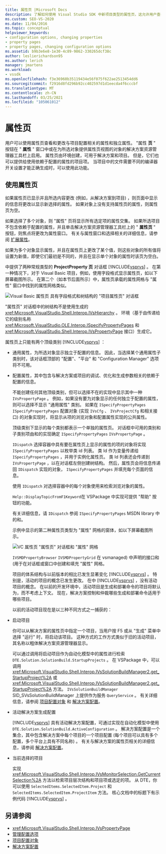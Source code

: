 ```yaml
---
title: 属性页 |Microsoft Docs
description: 了解如何使用 Visual Studio SDK 中新项目类型的属性页，这允许用户查看和更改项目属性。
ms.custom: SEO-VS-2020
ms.date: 11/04/2016
ms.topic: conceptual
helpviewer_keywords:
- configuration options, changing properties
- property pages
- property pages, changing configuration options
ms.assetid: b9b3e6e8-1e30-4c89-9862-330265dcf38c
author: leslierichardson95
ms.author: lerich
manager: jmartens
ms.workload:
- vssdk
ms.openlocfilehash: f3e36960b35119434e56f075f622ae2513454dd6
ms.sourcegitcommit: f2916d8fd296b92cc402597d1d1eecda4f6cccbf
ms.translationtype: MT
ms.contentlocale: zh-CN
ms.lasthandoff: 03/25/2021
ms.locfileid: "105061012"
---
```

# <a name="property-pages"></a>属性页
用户可以使用属性页查看和更改与项目配置相关的属性和独立属性。 "属性 **页** " 按钮在 " **属性** " 窗口中或在为所选对象提供属性页视图的对象的解决方案资源管理器工具栏上启用。 属性页由环境创建，可用于解决方案和项目。 但是，它们也可以提供给使用依赖于配置的属性的项目项。 当项目中的文件需要不同的编译器开关设置才能正确生成时，可以使用此功能。

## <a name="using-property-pages"></a>使用属性页
 如果属性页已显示并且所选内容更改 (例如，从解决方案到项目) ，则页面中显示的信息将更改以显示新选择的属性。 如果对象上没有支持属性页的属性，则属性页为空。

 如果选择了多个对象，则 "属性" 页将显示所有选定项的属性交集。 如果所选项目不包含依赖于配置的属性，并且单击解决方案资源管理器工具栏上的 " **属性页** " 按钮，则焦点将更改为属性窗口。 有关与属性窗口和选择相关的详细信息，请参阅 [扩展属性](../../extensibility/internals/extending-properties.md)。

 如果为多个对象显示属性，并且在属性页上更改了某个值，则这些对象的所有值将设置为新值，即使它们最初是不同的，并且在显示单个对象的属性时该页为空白。

 中提供了两种常规类型的 **ProjectProperty 页** 对话框 [!INCLUDE[vsprvs](../../code-quality/includes/vsprvs_md.md)] 。 在第一种情况下，对于 Visual Basic 项目，例如，使用字段格式显示属性页，如以下屏幕截图所示。 在第二个（如本节后面所示）中，属性页承载的属性网格与 "属性" 窗口中找到的属性网格类似。

 ![Visual Basic 属性页](../../extensibility/internals/media/vsvbproppages.gif "vsVBPropPages") 具有字段格式和树结构的 "项目属性页" 对话框

 "属性页" 对话框中的树结构不是使用生成的 <xref:Microsoft.VisualStudio.Shell.Interop.IVsHierarchy> 。 环境（基于由传递给它的级别名称 <xref:Microsoft.VisualStudio.OLE.Interop.ISpecifyPropertyPages> 和 <xref:Microsoft.VisualStudio.Shell.Interop.IVsPropertyPage> 接口）生成它。

 属性页上只能有两个顶级类别 [!INCLUDE[vsprvs](../../code-quality/includes/vsprvs_md.md)] ：

- 通用属性，为所选对象显示独立于配置的信息。 因此，当选择某个通用属性子类别时，该对话框顶部的 "配置"、"平台" 和 "Configuration Manager" 选项将不可用。

- 配置属性，其中包含与解决方案或项目的调试、优化和生成参数相关的依赖于配置的信息。

  不能创建任何其他顶级类别，但可以选择不在的实现中显示其中一种 `IVsPropertyPage` 。 例如，如果没有要为对象显示的任何独立于配置的属性，则可以选择不显示 "通用属性" 类别。 如果在 `ISpecifyPropertyPages` `ISpecifyPropertyPages` 配置对象 (实现 `IVsCfg` 、 `IVsProjectCfg` 和相关接口) 的对象实现时，将显示从项的浏览对象和配置属性实现的公共属性。

  顶级类别下显示的每个类别都表示一个单独的属性页。 对话框中可用的类别和子类别项由和的实现确定 `ISpecifyPropertyPages` `IVsPropertyPage` 。

  `IDispatch` 选择容器中具有要在属性页上显示的属性的项的对象将实现 `ISpecifyPropertyPages` 以枚举类 id 列表。 类 Id 作为变量传递给 `ISpecifyPropertyPages` ，并用于实例化属性页。 类 Id 列表还会传递到 `IVsPropertyPage` ，以在对话框左侧创建树结构。 然后，属性页会将信息传递回 `IDispatch` 实现的对象， `ISpecifyPropertyPages` 并填充每个页面的信息。

  使用 `IDispatch` 对选择容器中的每个对象使用来检索浏览对象的属性。

  `Help::DisplayTopicFromF1Keyword`在 VSPackage 中实现可提供 "帮助" 按钮的功能。

  有关详细信息，请 `IDispatch` 参阅 `ISpecifyPropertyPages` MSDN library 中的和。

  示例中显示的第二种属性页类型为 "属性" 网格的窗体，如以下屏幕截图所示。

  ![VC 属性页](../../extensibility/internals/media/vsvcproppages.gif "vsVCPropPages") "属性页" 对话框和 "属性" 网格

  `IVSMDPropertyBrowser` `IVSMDPropertyGrid` 在 vsmanaged) 中声明的接口和 (用于在对话框或窗口中创建和填充 "属性" 网格。

  项目的体系结构与以前版本的相比已发生显著变化 [!INCLUDE[vsprvs](../../code-quality/includes/vsprvs_md.md)] 。 特别是，活动的项目的概念已发生更改。 在中 [!INCLUDE[vsprvs](../../code-quality/includes/vsprvs_md.md)] ，没有活动项目的概念。 在以前的开发环境中，活动项目是生成和部署命令的项目将默认为，而不考虑上下文。 现在，解决方案控制和仲裁哪些生成和部署命令适用于哪些项目。

  以前的活动项目现在是以三种不同方式之一捕获的：

- 启动项目

   你可以从解决方案的属性页中指定一个项目，当用户按 F5 或从 "生成" 菜单中选择 "运行" 时，将启动该项目。 这种方式的工作方式类似于旧的活动项目，其名称以粗体解决方案资源管理器显示。

   可以通过调用将启动项目作为自动化模型中的属性进行检索 `DTE.Solution.SolutionBuild.StartupProjects` 。 在 VSPackage 中，可以调用 <xref:Microsoft.VisualStudio.Shell.Interop.IVsSolutionBuildManager2.get_StartupProject%2A> 或 <xref:Microsoft.VisualStudio.Shell.Interop.IVsSolutionBuildManager2.get_StartupProject%2A> 方法。 `IVsSolutionBuildManager` SID_SVsSolutionBuildManager 上提供作为服务 `QueryService` 。 有关详细信息，请参阅 [项目配置对象](../../extensibility/internals/project-configuration-object.md) 和 [解决方案配置](../../extensibility/internals/solution-configuration.md)。

- 活动解决方案生成配置

   [!INCLUDE[vsprvs](../../code-quality/includes/vsprvs_md.md)] 具有活动解决方案配置，可通过实现在自动化模型中使用 `DTE.Solution.SolutionBuild.ActiveConfiguration` 。 解决方案配置是一个集合，其中包含解决方案中每个项目的一个项目配置 (每个项目可以具有多个配置，多个平台上具有不同名称) 。 有关与解决方案的属性页相关的详细信息，请参阅 [解决方案配置](../../extensibility/internals/solution-configuration.md)。

- 当前选择的项目

   实现 <xref:Microsoft.VisualStudio.Shell.Interop.IVsMonitorSelection.GetCurrentSelection%2A> 方法以检索项目层次结构和项目项或选定的项。 从 DTE，你可以使用 `SelectedItems.SelectedItem.Project` 和 `SelectedItems.SelectedItem.ProjectItem` 方法。 核心文档中的标题下有示例代码 [!INCLUDE[vsprvs](../../code-quality/includes/vsprvs_md.md)] 。

## <a name="see-also"></a>另请参阅
- <xref:Microsoft.VisualStudio.Shell.Interop.IVsPropertyPage>
- [管理配置选项](../../extensibility/internals/managing-configuration-options.md)
- [项目配置对象](../../extensibility/internals/project-configuration-object.md)
- [解决方案配置](../../extensibility/internals/solution-configuration.md)
